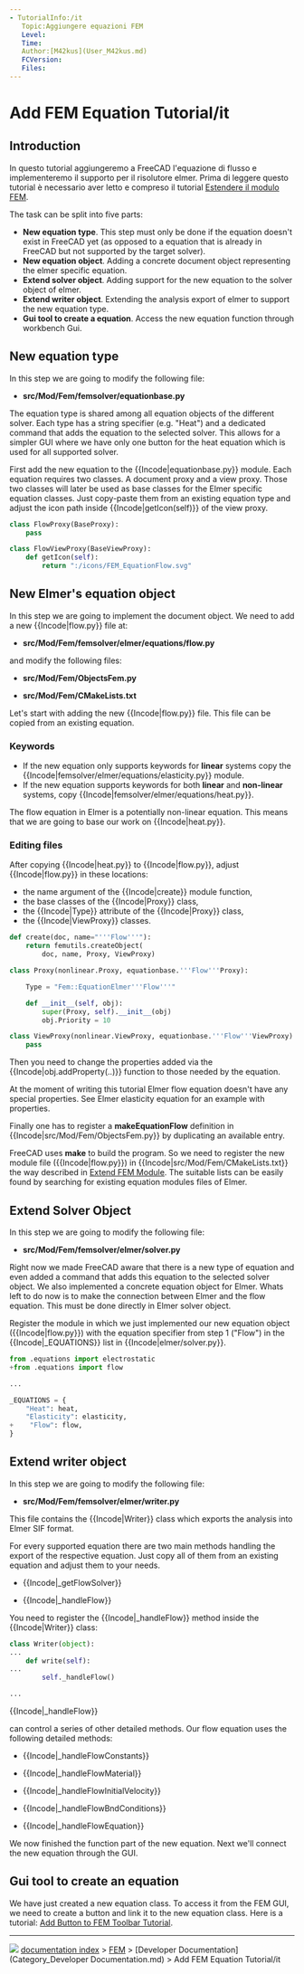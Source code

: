```yaml
---
- TutorialInfo:/it
   Topic:Aggiungere equazioni FEM 
   Level: 
   Time: 
   Author:[M42kus](User_M42kus.md)
   FCVersion:
   Files:
---
```


# Add FEM Equation Tutorial/it





## Introduction

In questo tutorial aggiungeremo a FreeCAD l\'equazione di flusso e implementeremo il supporto per il risolutore elmer. Prima di leggere questo tutorial è necessario aver letto e compreso il tutorial [ Estendere il modulo FEM](Extend_FEM_Module/it.md).

The task can be split into five parts:

-   **New equation type**. This step must only be done if the equation doesn\'t exist in FreeCAD yet (as opposed to a equation that is already in FreeCAD but not supported by the target solver).
-   **New equation object**. Adding a concrete document object representing the elmer specific equation.
-   **Extend solver object**. Adding support for the new equation to the solver object of elmer.
-   **Extend writer object**. Extending the analysis export of elmer to support the new equation type.
-   **Gui tool to create a equation**. Access the new equation function through workbench Gui.

## New equation type 

In this step we are going to modify the following file:

-    **src/Mod/Fem/femsolver/equationbase.py**
    

The equation type is shared among all equation objects of the different solver. Each type has a string specifier (e.g. \"Heat\") and a dedicated command that adds the equation to the selected solver. This allows for a simpler GUI where we have only one button for the heat equation which is used for all supported solver.

First add the new equation to the {{Incode|equationbase.py}} module. Each equation requires two classes. A document proxy and a view proxy. Those two classes will later be used as base classes for the Elmer specific equation classes. Just copy-paste them from an existing equation type and adjust the icon path inside {{Incode|getIcon(self)}} of the view proxy.


```python
class FlowProxy(BaseProxy):
    pass

class FlowViewProxy(BaseViewProxy):
    def getIcon(self):
        return ":/icons/FEM_EquationFlow.svg"
```

## New Elmer\'s equation object 

In this step we are going to implement the document object. We need to add a new {{Incode|flow.py}} file at:

-    **src/Mod/Fem/femsolver/elmer/equations/flow.py**
    

and modify the following files:

-    **src/Mod/Fem/ObjectsFem.py**
    

-    **src/Mod/Fem/CMakeLists.txt**
    

Let\'s start with adding the new {{Incode|flow.py}} file. This file can be copied from an existing equation.

### Keywords

-   If the new equation only supports keywords for **linear** systems copy the {{Incode|femsolver/elmer/equations/elasticity.py}} module.
-   If the new equation supports keywords for both **linear** and **non-linear** systems, copy {{Incode|femsolver/elmer/equations/heat.py}}.

The flow equation in Elmer is a potentially non-linear equation. This means that we are going to base our work on {{Incode|heat.py}}.

### Editing files 

After copying {{Incode|heat.py}} to {{Incode|flow.py}}, adjust {{Incode|flow.py}} in these locations:

-   the name argument of the {{Incode|create}} module function,
-   the base classes of the {{Incode|Proxy}} class,
-   the {{Incode|Type}} attribute of the {{Incode|Proxy}} class,
-   the {{Incode|ViewProxy}} classes.


```python
def create(doc, name="'''Flow'''"):
    return femutils.createObject(
        doc, name, Proxy, ViewProxy)

class Proxy(nonlinear.Proxy, equationbase.'''Flow'''Proxy):

    Type = "Fem::EquationElmer'''Flow'''"

    def __init__(self, obj):
        super(Proxy, self).__init__(obj)
        obj.Priority = 10

class ViewProxy(nonlinear.ViewProxy, equationbase.'''Flow'''ViewProxy):
    pass
```

Then you need to change the properties added via the {{Incode|obj.addProperty(..)}} function to those needed by the equation.

At the moment of writing this tutorial Elmer flow equation doesn\'t have any special properties. See Elmer elasticity equation for an example with properties.

Finally one has to register a **makeEquationFlow** definition in {{Incode|src/Mod/Fem/ObjectsFem.py}} by duplicating an available entry.

FreeCAD uses **make** to build the program. So we need to register the new module file ({{Incode|flow.py}}) in {{Incode|src/Mod/Fem/CMakeLists.txt}} the way described in [Extend FEM Module](https://www.freecadweb.org/wiki/Extend_FEM_Module). The suitable lists can be easily found by searching for existing equation modules files of Elmer.

## Extend Solver Object 

In this step we are going to modify the following file:

-    **src/Mod/Fem/femsolver/elmer/solver.py**
    

Right now we made FreeCAD aware that there is a new type of equation and even added a command that adds this equation to the selected solver object. We also implemented a concrete equation object for Elmer. Whats left to do now is to make the connection between Elmer and the flow equation. This must be done directly in Elmer solver object.

Register the module in which we just implemented our new equation object ({{Incode|flow.py}}) with the equation specifier from step 1 (\"Flow\") in the {{Incode|_EQUATIONS}} list in {{Incode|elmer/solver.py}}.


```python
from .equations import electrostatic
+from .equations import flow

...

_EQUATIONS = {
    "Heat": heat,
    "Elasticity": elasticity,
+    "Flow": flow,
}
```

## Extend writer object 

In this step we are going to modify the following file:

-    **src/Mod/Fem/femsolver/elmer/writer.py**
    

This file contains the {{Incode|Writer}} class which exports the analysis into Elmer SIF format.

For every supported equation there are two main methods handling the export of the respective equation. Just copy all of them from an existing equation and adjust them to your needs.

-    {{Incode|_getFlowSolver}}
    

-    {{Incode|_handleFlow}}
    

You need to register the {{Incode|_handleFlow}} method inside the {{Incode|Writer}} class:


```python
class Writer(object):
...
    def write(self):
...
        self._handleFlow()

...

```


{{Incode|_handleFlow}}

can control a series of other detailed methods. Our flow equation uses the following detailed methods:

-    {{Incode|_handleFlowConstants}}
    

-    {{Incode|_handleFlowMaterial}}
    

-    {{Incode|_handleFlowInitialVelocity}}
    

-    {{Incode|_handleFlowBndConditions}}
    

-    {{Incode|_handleFlowEquation}}
    

We now finished the function part of the new equation. Next we\'ll connect the new equation through the GUI.

## Gui tool to create an equation 

We have just created a new equation class. To access it from the FEM GUI, we need to create a button and link it to the new equation class. Here is a tutorial: [Add Button to FEM Toolbar Tutorial](Add_Button_to_FEM_Toolbar_Tutorial.md).



---
![](images/Button_right.svg) [documentation index](../README.md) > [FEM](Category_FEM.md) > [Developer Documentation](Category_Developer Documentation.md) > Add FEM Equation Tutorial/it
